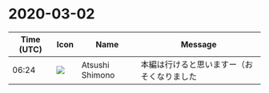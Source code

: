 # 2020-03-02

|Time (UTC)|Icon|Name|Message|
|---|---|---|---|
|06:24|![](https://secure.gravatar.com/avatar/3f82b853a23d9a6d1ce612d83f3a3a54.jpg?s=72&d=https%3A%2F%2Fa.slack-edge.com%2Fdf10d%2Fimg%2Favatars%2Fava_0008-72.png)|Atsushi Shimono|本編は行けると思いますー（おそくなりました|
